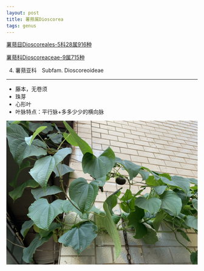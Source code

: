 ```yaml
---
layout: post
title: 薯蓣属Dioscorea
tags: genus    
---
```


[薯蓣目Dioscoreales-5科28属916种](https://ganlu1994.github.io/2000/02/12薯蓣目Dioscoreales/)

[薯蓣科Dioscoreaceae-9属715种](https://ganlu1994.github.io/2001/03/47薯蓣科Dioscoreaceae/)

4. 薯蓣亚科　Subfam. Dioscoreoideae
---

* 藤本，无卷须
* 珠芽
* 心形叶
* 叶脉特点：平行脉+多多少少的横向脉

![](/images/post/2020-09-03/2020-09-01-173845_IMG_9544.jpeg)